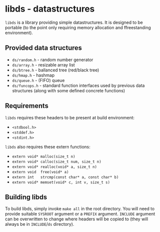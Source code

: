 # libds - datastructures

`libds` is a library providing simple datastructures. It is designed to be portable (to the point only
requiring memory allocation and ffreestanding environment).

## Provided data structures
* `ds/random.h` - random number generator
* `ds/array.h` - resizable array list
* `ds/btree.h` - ballanced tree (red/black tree)
* `ds/hmap.h` - hashmap 
* `ds/queue.h` - (FIFO) queue
* `ds/funcops.h` - standard function interfaces used by previous data structures (along with some defined concrete functions) 

## Requirements 

`libds` requires these headers to be present at build environment:

* `<stdbool.h>`
* `<stddef.h>`
* `<stdint.h>`

`libds` also requires these extern functions:

* `extern void* malloc(size_t n)`
* `extern void* calloc(size_t num, size_t n)`
* `extern void* realloc(void* a, size_t n)`
* `extern void  free(void* a)`
* `extern int   strcmp(const char* a, const char* b)`
* `extern void* memset(void* c, int v, size_t s)`

## Building libds

To build libds, simply invoke `make all` in the root directory. You will need to provide suitable `SYSROOT` argument or a `PREFIX` argument. `INCLUDE` argument can be overwritten to change where headers will be copied to (they will always be in `INCLUDE`/`ds` directory).